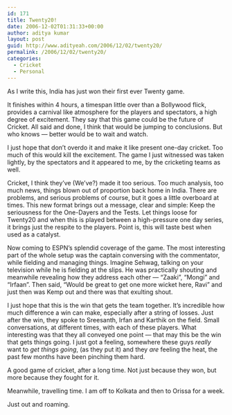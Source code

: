 ```yaml
---
id: 171
title: Twenty20!
date: 2006-12-02T01:31:33+00:00
author: aditya kumar
layout: post
guid: http://www.adityeah.com/2006/12/02/twenty20/
permalink: /2006/12/02/twenty20/
categories:
  - Cricket
  - Personal
---
```

As I write this, India has just won their first ever Twenty game.  
  
It finishes within 4 hours, a timespan little over than a Bollywood flick, provides a carnival like atmosphere for the players and spectators, a high degree of excitement. They say that this game could be the future of Cricket. All said and done, I think that would be jumping to conclusions. But who knows &#8212; better would be to wait and watch.  
  
I just hope that don&#8217;t overdo it and make it like present one-day cricket. Too much of this would kill the excitement. The game I just witnessed was taken lightly, by the spectators and it appeared to me, by the cricketing teams as well.  
  
Cricket, I think they&#8217;ve (We&#8217;ve?) made it too serious. Too much analysis, too much news, things blown out of proportion back home in India. There are problems, and serious problems of course, but it goes a little overboard at times. This new format brings out a message, clear and simple: Keep the seriousness for the One-Dayers and the Tests. Let things loose for Twenty20 and when this is played between a high-pressure one day series, it brings just the respite to the players. Point is, this will taste best when used as a catalyst.  
  
Now coming to ESPN&#8217;s splendid coverage of the game. The most interesting part of the whole setup was the captain conversing with the commentator, while fielding and managing things. Imagine Sehwag, talking on your television while he is fielding at the slips. He was practically shouting and meanwhile revealing how they address each other &#8212; &#8220;Zaaki&#8221;, &#8220;Mongi&#8221; and &#8220;Irfaan&#8221;. Then said, &#8220;Would be great to get one more wicket here, Ravi&#8221; and just then was Kemp out and there was that exulting shout.  
  
I just hope that this is the win that gets the team together. It&#8217;s incredible how much difference a win can make, especially after a string of losses. Just after the win, they spoke to Sreesanth, Irfan and Karthik on the field. Small conversations, at different times, with each of these players. What interesting was that they all conveyed one point &#8212; that may this be the win that gets things going. I just got a feeling, somewhere these guys _really_ want to _get things going_, (as they put it) and they _are_ feeling the heat, the past few months have been pinching them hard.  
  
A good game of cricket, after a long time. Not just because they won, but more because they fought for it.  
  
Meanwhile, travelling time. I am off to Kolkata and then to Orissa for a week.  
  
Just out and roaming.